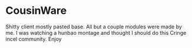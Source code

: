 # CousinWare
Shitty client mostly pasted base. All but a couple modules were made by me.
I was watching a hunbao montage and thought I should do this
Cringe incel community.
Enjoy

